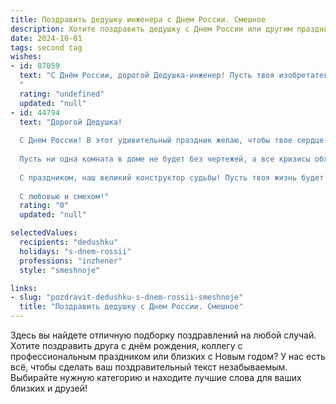 ```yaml
---
title: Поздравить дедушку инженера с Днем России. Смешное
description: Хотите поздравить дедушку с Днем России или другим праздником? Наш ИИ создаст незабываемое поздравление, а вы обязательно выделитесь среди других.  
date: 2024-10-01
tags: second tag
wishes:
- id: 87059
  text: "С Днём России, дорогой Дедушка-инженер! Пусть твоя изобретательность сегодня проявится в приготовлении самого вкусного шашлыка, а технический гений – в умении найти самый удобный гамак для наблюдения за фейерверком!  Желаю тебе крепкого здоровья, чтобы хватило сил на все задуманные (и незадуманные!) изобретения, и море позитива, способного питать твою энергию на протяжении всего года!  С праздником!
  "
  rating: "undefined"
  updated: "null"
- id: 44794
  text: "Дорогой Дедушка!
  
  С Днем России! В этот удивительный праздник желаю, чтобы твое сердце воспламенялось, как собранная из деталей инженерная конструкция! Пусть идеи текут, словно река, а ваши проекты растут, как грибы после дождя.
  
  Пусть ни одна комната в доме не будет без чертежей, а все кризисы обходят вас стороной, как неудачные схемы! Желаю, чтобы твой запас терпения никогда не иссякал, а чувство юмора всегда шло в ногу с шестеренками твоей души.
  
  С праздником, наш великий конструктор судьбы! Пусть твоя жизнь будет такой же прочной и надежной, как ни одна драгоценная деталь, а хобби — таким же увлекательным, как запуск ракет в космос!
  
  С любовью и смехом!"
  rating: "0"
  updated: "null"

selectedValues:
  recipients: "dedushku"
  holidays: "s-dnem-rossii"
  professions: "inzhener"
  style: "smeshnoje"

links:
- slug: "pozdravit-dedushku-s-dnem-rossii-smeshnoje"
  title: "Поздравить дедушку с Днем России. Смешное"
---
```


Здесь вы найдете отличную подборку поздравлений на любой случай. 
Хотите поздравить друга с днём рождения, коллегу с профессиональным праздником или близких с Новым годом? У нас есть всё, чтобы сделать ваш поздравительный текст незабываемым. Выбирайте нужную категорию и находите лучшие слова для ваших близких и друзей!
